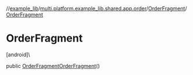 //[example_lib](../../../index.md)/[multi.platform.example_lib.shared.app.order](../index.md)/[OrderFragment](index.md)/[OrderFragment](-order-fragment.md)

# OrderFragment

[android]\

public [OrderFragment](index.md)[OrderFragment](-order-fragment.md)()
